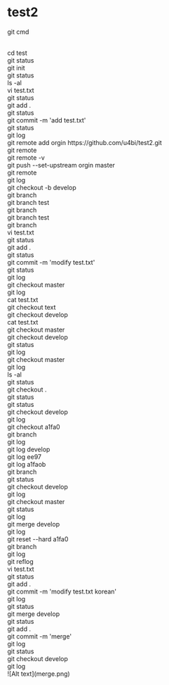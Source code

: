 # test2
git cmd

<br>
cd test
<br>
git status
<br>
git init
<br>
git status
<br>
ls -al
<br>
vi test.txt
<br>
git status
<br>
git add .
<br>
git status
<br>
git commit -m 'add test.txt'
<br>
git status
<br>
git log
<br>
git remote add orgin https://github.com/u4bi/test2.git
<br>
git remote
<br>
git remote -v
<br>
git push --set-upstream orgin master
<br>
git remote
<br>
git log
<br>
git checkout -b develop
<br>
git branch
<br>
git branch test
<br>
git branch
<br>
git branch test
<br>
git branch
<br>
vi test.txt
<br>
git status
<br>
git add .
<br>
git status
<br>
git commit -m 'modify test.txt'
<br>
git status
<br>
git log
<br>
git checkout master
<br>
git log
<br>
cat test.txt
<br>
git checkout text
<br>
git checkout develop
<br>
cat test.txt
<br>
git checkout master
<br>
git checkout develop
<br>
git status
<br>
git log
<br>
git checkout master
<br>
git log
<br>
ls -al
<br>
git status
<br>
git checkout .
<br>
git status
<br>
git status
<br>
git checkout develop
<br>
git log
<br>
git checkout a1fa0
<br>
git branch
<br>
git log
<br>
git log develop
<br>
git log ee97
<br>
git log a1faob
<br>
git branch
<br>
git status
<br>
git checkout develop
<br>
git log
<br>
git checkout master
<br>
git status
<br>
git log
<br>
git merge develop
<br>
git log
<br>
git reset --hard a1fa0
<br>
git branch
<br>
git log
<br>
git reflog
<br>
vi test.txt
<br>
git status
<br>
git add .
<br>
git commit -m 'modify test.txt korean'
<br>
git log
<br>
git status
<br>
git merge develop
<br>
git status
<br>
git add .
<br>
git commit -m 'merge'
<br>
git log
<br>
git status
<br>
git checkout develop
<br>
git log
<br>
![Alt text](merge.png)
